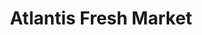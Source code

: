 ---
title: "Atlantis Fresh Market"
url: /east-longmeadow/atlantis-fresh-market/
shop: convenience
---